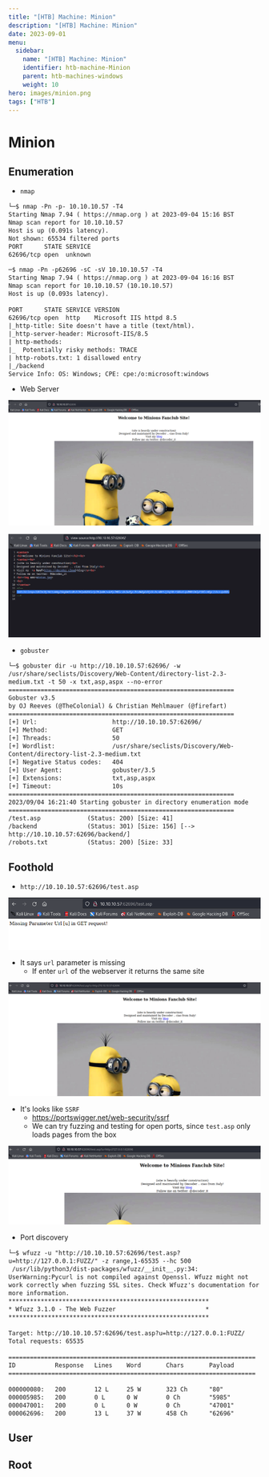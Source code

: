 ```yaml
---
title: "[HTB] Machine: Minion"
description: "[HTB] Machine: Minion"
date: 2023-09-01
menu:
  sidebar:
    name: "[HTB] Machine: Minion"
    identifier: htb-machine-Minion
    parent: htb-machines-windows
    weight: 10
hero: images/minion.png
tags: ["HTB"]
---
```


# Minion
## Enumeration
- `nmap`
```
└─$ nmap -Pn -p- 10.10.10.57 -T4                            
Starting Nmap 7.94 ( https://nmap.org ) at 2023-09-04 15:16 BST
Nmap scan report for 10.10.10.57
Host is up (0.091s latency).
Not shown: 65534 filtered ports
PORT      STATE SERVICE
62696/tcp open  unknown
```
```
─$ nmap -Pn -p62696 -sC -sV 10.10.10.57 -T4
Starting Nmap 7.94 ( https://nmap.org ) at 2023-09-04 16:16 BST
Nmap scan report for 10.10.10.57 (10.10.10.57)
Host is up (0.093s latency).

PORT      STATE SERVICE VERSION
62696/tcp open  http    Microsoft IIS httpd 8.5
|_http-title: Site doesn't have a title (text/html).
|_http-server-header: Microsoft-IIS/8.5
| http-methods: 
|_  Potentially risky methods: TRACE
| http-robots.txt: 1 disallowed entry 
|_/backend
Service Info: OS: Windows; CPE: cpe:/o:microsoft:windows

```
- Web Server

![](./images/1.png)

![](./images/2.png)

- `gobuster`
```
└─$ gobuster dir -u http://10.10.10.57:62696/ -w /usr/share/seclists/Discovery/Web-Content/directory-list-2.3-medium.txt -t 50 -x txt,asp,aspx --no-error
===============================================================
Gobuster v3.5
by OJ Reeves (@TheColonial) & Christian Mehlmauer (@firefart)
===============================================================
[+] Url:                     http://10.10.10.57:62696/
[+] Method:                  GET
[+] Threads:                 50
[+] Wordlist:                /usr/share/seclists/Discovery/Web-Content/directory-list-2.3-medium.txt
[+] Negative Status codes:   404
[+] User Agent:              gobuster/3.5
[+] Extensions:              txt,asp,aspx
[+] Timeout:                 10s
===============================================================
2023/09/04 16:21:40 Starting gobuster in directory enumeration mode
===============================================================
/test.asp             (Status: 200) [Size: 41]
/backend              (Status: 301) [Size: 156] [--> http://10.10.10.57:62696/backend/]
/robots.txt           (Status: 200) [Size: 33]

```
## Foothold
- `http://10.10.10.57:62696/test.asp`

![](./images/3.png)

- It says `url` parameter is missing
  - If enter `url` of the webserver it returns the same site

![](./images/4.png)

- It's looks like `SSRF`
  - https://portswigger.net/web-security/ssrf
  - We can try fuzzing and testing for open ports, since `test.asp` only loads pages from the box

![](./images/5.png)

- Port discovery
```
└─$ wfuzz -u "http://10.10.10.57:62696/test.asp?u=http://127.0.0.1:FUZZ/" -z range,1-65535 --hc 500
 /usr/lib/python3/dist-packages/wfuzz/__init__.py:34: UserWarning:Pycurl is not compiled against Openssl. Wfuzz might not work correctly when fuzzing SSL sites. Check Wfuzz's documentation for more information.
********************************************************
* Wfuzz 3.1.0 - The Web Fuzzer                         *
********************************************************

Target: http://10.10.10.57:62696/test.asp?u=http://127.0.0.1:FUZZ/
Total requests: 65535

=====================================================================
ID           Response   Lines    Word       Chars       Payload                                                                                                                                                                    
=====================================================================

000000080:   200        12 L     25 W       323 Ch      "80"
000005985:   200        0 L      0 W        0 Ch        "5985"
000047001:   200        0 L      0 W        0 Ch        "47001"
000062696:   200        13 L     37 W       458 Ch      "62696"
```


## User


## Root
